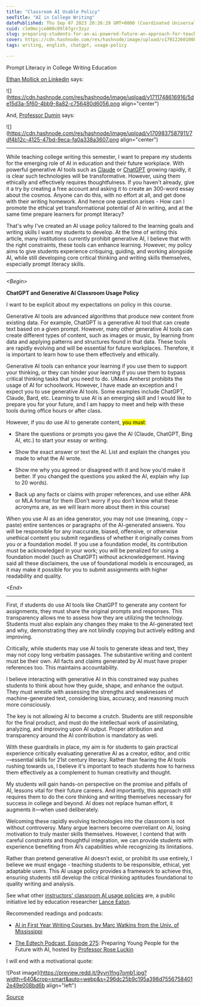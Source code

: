 ```yaml
---
title: "Classroom AI Usable Policy"
seoTitle: "AI in College Writing"
datePublished: Thu Sep 07 2023 20:26:29 GMT+0000 (Coordinated Universal Time)
cuid: clm9mcjco000c09l6fgrr3zyz
slug: preparing-students-for-an-ai-powered-future-an-approach-for-teaching-college-writing-course
cover: https://cdn.hashnode.com/res/hashnode/image/upload/v1701226010087/5aadcce9-9992-4897-9c06-5420a1536b3c.png
tags: writing, english, chatgpt, usage-policy

---
```


Prompt Literacy in College Writing Education

[Ethan Mollick on Linkedin](https://www.linkedin.com/posts/emollick_do-not-use-ai-detectors-in-schools-accuracy-activity-7179545516404297728-kfJN?) says:

![](https://cdn.hashnode.com/res/hashnode/image/upload/v1711748616916/5de15d3a-5f60-4bb9-8a82-c756480d6056.png align="center")

And, [Professor Dumin](https://www.linkedin.com/feed/update/urn:li:activity:7171183213418151940/) says:

![](https://cdn.hashnode.com/res/hashnode/image/upload/v1709837587911/7df4b12c-4125-47bd-9eca-fa0a338a3607.png align="center")

---

While teaching college writing this semester, I want to prepare my students for the emerging role of AI in education and their future workplace. With powerful generative AI tools such as [Claude](https://claude.ai/) or [ChatGPT](https://chat.openai.com/) growing rapidly, it is clear such technologies will be transformative. However, using them ethically and effectively requires thoughtfulness. If you haven't already, give it a try by creating a free account and asking it to create an 300-word essay about the cosmos. Anyone can do this, with no effort at all, and get done with their writing homework. And hence one question arises - How can I promote the ethical yet transformational potential of AI in writing, and at the same time prepare learners for prompt literacy?

That's why I've created an AI usage policy tailored to the learning goals and writing skills I want my students to develop. At the time of writing this article, many institutions currently prohibit generative AI, I believe that with the right constraints, these tools can enhance learning. However, my policy aims to give students experience critiquing, guiding, and working alongside AI, while still developing core critical thinking and writing skills themselves, especially prompt literacy skills.

---

*&lt;Begin&gt;*

**ChatGPT and Generative AI Classroom Usage Policy**

I want to be explicit about my expectations on policy in this course.

Generative AI tools are advanced algorithms that produce new content from existing data. For example, ChatGPT is a generative AI tool that can create text based on a given prompt. However, many other generative AI tools can create different types of content, such as images or music, by learning from data and applying patterns and structures found in that data. These tools are rapidly evolving and will be essential for future workplaces. Therefore, it is important to learn how to use them effectively and ethically.

Generative AI tools can enhance your learning if you use them to support your thinking, or they can hinder your learning if you use them to bypass critical thinking tasks that you need to do. UMass Amherst prohibits the usage of AI for schoolwork. However, I have made an exception and I expect you to use generative AI tools. Some examples include ChatGPT, Claude, Bard, etc. Learning to use AI is an emerging skill and I would like to prepare you for your future, and I am happy to meet and help with these tools during office hours or after class.

However, if you do use AI to generate content, <mark>you must</mark>:

* Share the questions or prompts you gave the AI (Claude, ChatGPT, Bing AI, etc.) to start your essay or writing.
    
* Show the exact answer or text the AI. List and explain the changes you made to what the AI wrote.
    
* Show me why you agreed or disagreed with it and how you'd make it better. If you changed the questions you asked the AI, explain why (up to 20 words).
    
* Back up any facts or claims with proper references, and use either APA or MLA format for them (Don’t worry if you don’t know what these acronyms are, as we will learn more about them in this course)
    

When you use AI as an idea generator, you may not use (meaning, copy – paste) entire sentences or paragraphs of the AI-generated answers. You will be responsible for any inaccurate, biased, offensive, or otherwise unethical content you submit regardless of whether it originally comes from you or a foundation model. If you use a foundation model, its contribution must be acknowledged in your work; you will be penalized for using a foundation model (such as ChatGPT) without acknowledgement. Having said all these disclaimers, the use of foundational models is encouraged, as it may make it possible for you to submit assignments with higher readability and quality.

*&lt;End&gt;*

---

First, if students do use AI tools like ChatGPT to generate any content for assignments, they must share the original prompts and responses. This transparency allows me to assess how they are utilizing the technology. Students must also explain any changes they make to the AI-generated text and why, demonstrating they are not blindly copying but actively editing and improving.

Critically, while students may use AI tools to generate ideas and text, they may not copy long verbatim passages. The substantive writing and content must be their own. All facts and claims generated by AI must have proper references too. This maintains accountability.

I believe interacting with generative AI in this constrained way pushes students to think about how they guide, shape, and enhance the output. They must wrestle with assessing the strengths and weaknesses of machine-generated text, considering bias, accuracy, and reasoning much more consciously.

The key is not allowing AI to become a crutch. Students are still responsible for the final product, and must do the intellectual work of assimilating, analyzing, and improving upon AI output. Proper attribution and transparency around the AI contribution is mandatory as well.

With these guardrails in place, my aim is for students to gain practical experience critically evaluating generative AI as a creator, editor, and critic—essential skills for 21st century literacy. Rather than fearing the AI tools rushing towards us, I believe it's important to teach students how to harness them effectively as a complement to human creativity and thought.

My students will gain hands-on perspective on the promise and pitfalls of AI, lessons vital for their future careers. And importantly, this approach still requires them to do the core thinking and writing themselves necessary for success in college and beyond. AI does not replace human effort, it augments it—when used deliberately.

Welcoming these rapidly evolving technologies into the classroom is not without controversy. Many argue learners become overreliant on AI, losing motivation to truly master skills themselves. However, I contend that with careful constraints and thoughtful integration, we can provide students with experience benefiting from AI’s capabilities while recognizing its limitations.

Rather than pretend generative AI doesn’t exist, or prohibit its use entirely, I believe we must engage - teaching students to be responsible, ethical, yet adaptable users. This AI usage policy provides a framework to achieve this, ensuring students still develop the critical thinking aptitudes foundational to quality writing and analysis.

See what other [instructors' classroom AI usage policies](https://docs.google.com/document/d/1RMVwzjc1o0Mi8Blw_-JUTcXv02b2WRH86vw7mi16W3U/edit) are, a public initiative led by education researcher [Lance Eaton](https://www.lanceeaton.com/).

Recommended readings and podcasts:

* [AI in First Year Writing Courses, by Marc Watkins from the Univ. of Mississippi](https://wac.colostate.edu/repository/collections/textgened/ethical-considerations/ai-in-first-year-writing-courses/)
    
* [The Edtech Podcast, Episode 275](https://theedtechpodcast.com/275-preparing-young-people-for-their-future-with-ai/): Preparing Young People for the Future with AI, hosted by [Professor Rose Luckin](https://profiles.ucl.ac.uk/48663-rose-luckin)
    

I will end with a motivational quote:

![Post image](https://preview.redd.it/9yvn1fng7omb1.jpg?width=640&crop=smart&auto=webp&s=296dc25b9c195a398d75567584012e49e008bd6b align="left")

[Source](https://www.reddit.com/r/QuotesPorn/comments/16bqcp3/learn_the_rules_like_a_pro_so_you_can_break_them/)